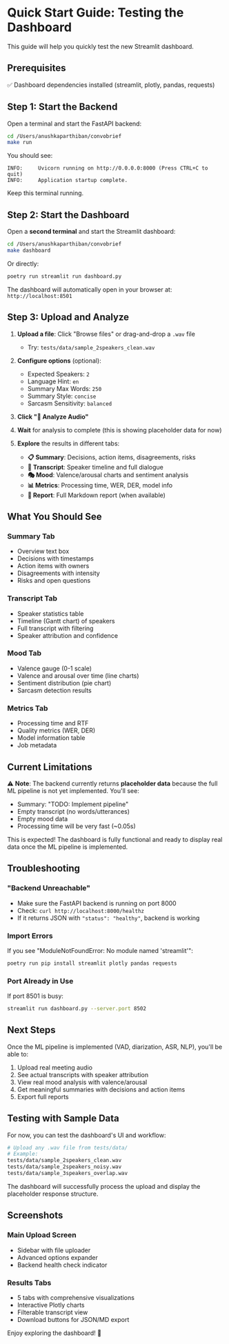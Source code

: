 # Quick Start Guide: Testing the Dashboard

This guide will help you quickly test the new Streamlit dashboard.

## Prerequisites

✅ Dashboard dependencies installed (streamlit, plotly, pandas, requests)

## Step 1: Start the Backend

Open a terminal and start the FastAPI backend:

```bash
cd /Users/anushkaparthiban/convobrief
make run
```

You should see:
```
INFO:     Uvicorn running on http://0.0.0.0:8000 (Press CTRL+C to quit)
INFO:     Application startup complete.
```

Keep this terminal running.

## Step 2: Start the Dashboard

Open a **second terminal** and start the Streamlit dashboard:

```bash
cd /Users/anushkaparthiban/convobrief
make dashboard
```

Or directly:
```bash
poetry run streamlit run dashboard.py
```

The dashboard will automatically open in your browser at: `http://localhost:8501`

## Step 3: Upload and Analyze

1. **Upload a file**: Click "Browse files" or drag-and-drop a `.wav` file
   - Try: `tests/data/sample_2speakers_clean.wav`
   
2. **Configure options** (optional):
   - Expected Speakers: `2`
   - Language Hint: `en`
   - Summary Max Words: `250`
   - Summary Style: `concise`
   - Sarcasm Sensitivity: `balanced`

3. **Click "🚀 Analyze Audio"**

4. **Wait** for analysis to complete (this is showing placeholder data for now)

5. **Explore** the results in different tabs:
   - **📋 Summary**: Decisions, action items, disagreements, risks
   - **💬 Transcript**: Speaker timeline and full dialogue
   - **🎭 Mood**: Valence/arousal charts and sentiment analysis
   - **📊 Metrics**: Processing time, WER, DER, model info
   - **📄 Report**: Full Markdown report (when available)

## What You Should See

### Summary Tab
- Overview text box
- Decisions with timestamps
- Action items with owners
- Disagreements with intensity
- Risks and open questions

### Transcript Tab
- Speaker statistics table
- Timeline (Gantt chart) of speakers
- Full transcript with filtering
- Speaker attribution and confidence

### Mood Tab
- Valence gauge (0-1 scale)
- Valence and arousal over time (line charts)
- Sentiment distribution (pie chart)
- Sarcasm detection results

### Metrics Tab
- Processing time and RTF
- Quality metrics (WER, DER)
- Model information table
- Job metadata

## Current Limitations

⚠️ **Note**: The backend currently returns **placeholder data** because the full ML pipeline is not yet implemented. You'll see:

- Summary: "TODO: Implement pipeline"
- Empty transcript (no words/utterances)
- Empty mood data
- Processing time will be very fast (~0.05s)

This is expected! The dashboard is fully functional and ready to display real data once the ML pipeline is implemented.

## Troubleshooting

### "Backend Unreachable"
- Make sure the FastAPI backend is running on port 8000
- Check: `curl http://localhost:8000/healthz`
- If it returns JSON with `"status": "healthy"`, backend is working

### Import Errors
If you see "ModuleNotFoundError: No module named 'streamlit'":
```bash
poetry run pip install streamlit plotly pandas requests
```

### Port Already in Use
If port 8501 is busy:
```bash
streamlit run dashboard.py --server.port 8502
```

## Next Steps

Once the ML pipeline is implemented (VAD, diarization, ASR, NLP), you'll be able to:

1. Upload real meeting audio
2. See actual transcripts with speaker attribution
3. View real mood analysis with valence/arousal
4. Get meaningful summaries with decisions and action items
5. Export full reports

## Testing with Sample Data

For now, you can test the dashboard's UI and workflow:

```bash
# Upload any .wav file from tests/data/
# Example:
tests/data/sample_2speakers_clean.wav
tests/data/sample_2speakers_noisy.wav
tests/data/sample_3speakers_overlap.wav
```

The dashboard will successfully process the upload and display the placeholder response structure.

## Screenshots

### Main Upload Screen
- Sidebar with file uploader
- Advanced options expander
- Backend health check indicator

### Results Tabs
- 5 tabs with comprehensive visualizations
- Interactive Plotly charts
- Filterable transcript view
- Download buttons for JSON/MD export

Enjoy exploring the dashboard! 🎉
